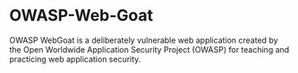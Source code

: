 # OWASP-Web-Goat
OWASP WebGoat is a deliberately vulnerable web application created by the Open Worldwide Application Security Project (OWASP) for teaching and practicing web application security.
